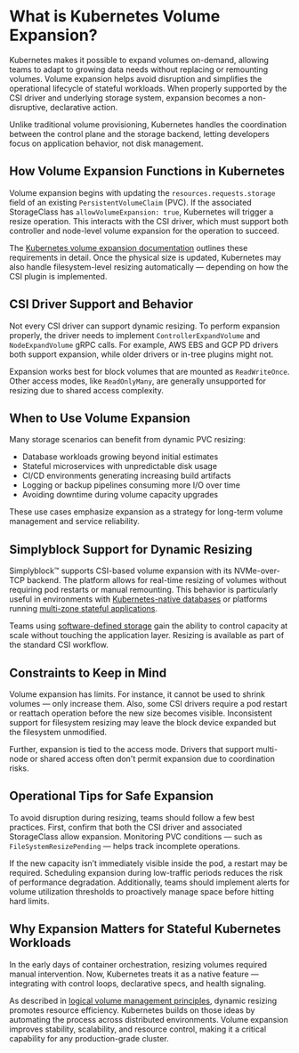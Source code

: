 # What is Kubernetes Volume Expansion?

Kubernetes makes it possible to expand volumes on-demand, allowing teams to adapt to growing data needs without replacing or remounting volumes. Volume expansion helps avoid disruption and simplifies the operational lifecycle of stateful workloads. When properly supported by the CSI driver and underlying storage system, expansion becomes a non-disruptive, declarative action.

Unlike traditional volume provisioning, Kubernetes handles the coordination between the control plane and the storage backend, letting developers focus on application behavior, not disk management.

## How Volume Expansion Functions in Kubernetes

Volume expansion begins with updating the `resources.requests.storage` field of an existing `PersistentVolumeClaim` (PVC). If the associated StorageClass has `allowVolumeExpansion: true`, Kubernetes will trigger a resize operation. This interacts with the CSI driver, which must support both controller and node-level volume expansion for the operation to succeed.

The [Kubernetes volume expansion documentation](https://kubernetes.io/docs/concepts/storage/persistent-volumes/#expanding-persistent-volumes) outlines these requirements in detail. Once the physical size is updated, Kubernetes may also handle filesystem-level resizing automatically — depending on how the CSI plugin is implemented.

## CSI Driver Support and Behavior

Not every CSI driver can support dynamic resizing. To perform expansion properly, the driver needs to implement `ControllerExpandVolume` and `NodeExpandVolume` gRPC calls. For example, AWS EBS and GCP PD drivers both support expansion, while older drivers or in-tree plugins might not.

Expansion works best for block volumes that are mounted as `ReadWriteOnce`. Other access modes, like `ReadOnlyMany`, are generally unsupported for resizing due to shared access complexity.

## When to Use Volume Expansion

Many storage scenarios can benefit from dynamic PVC resizing:

- Database workloads growing beyond initial estimates  
- Stateful microservices with unpredictable disk usage  
- CI/CD environments generating increasing build artifacts  
- Logging or backup pipelines consuming more I/O over time  
- Avoiding downtime during volume capacity upgrades  

These use cases emphasize expansion as a strategy for long-term volume management and service reliability.

## Simplyblock Support for Dynamic Resizing

Simplyblock™ supports CSI-based volume expansion with its NVMe-over-TCP backend. The platform allows for real-time resizing of volumes without requiring pod restarts or manual remounting. This behavior is particularly useful in environments with [Kubernetes-native databases](https://www.simplyblock.io/use-cases/database-on-kubernetes/) or platforms running [multi-zone stateful applications](https://www.simplyblock.io/use-cases/multi-availability-zone-disaster-recovery/).

Teams using [software-defined storage](https://www.simplyblock.io/use-cases/software-defined-storage/) gain the ability to control capacity at scale without touching the application layer. Resizing is available as part of the standard CSI workflow.

## Constraints to Keep in Mind

Volume expansion has limits. For instance, it cannot be used to shrink volumes — only increase them. Also, some CSI drivers require a pod restart or reattach operation before the new size becomes visible. Inconsistent support for filesystem resizing may leave the block device expanded but the filesystem unmodified.

Further, expansion is tied to the access mode. Drivers that support multi-node or shared access often don't permit expansion due to coordination risks.

## Operational Tips for Safe Expansion

To avoid disruption during resizing, teams should follow a few best practices. First, confirm that both the CSI driver and associated StorageClass allow expansion. Monitoring PVC conditions — such as `FileSystemResizePending` — helps track incomplete operations.

If the new capacity isn’t immediately visible inside the pod, a restart may be required. Scheduling expansion during low-traffic periods reduces the risk of performance degradation. Additionally, teams should implement alerts for volume utilization thresholds to proactively manage space before hitting hard limits.

## Why Expansion Matters for Stateful Kubernetes Workloads

In the early days of container orchestration, resizing volumes required manual intervention. Now, Kubernetes treats it as a native feature — integrating with control loops, declarative specs, and health signaling.

As described in [logical volume management principles](https://en.wikipedia.org/wiki/Logical_volume_management), dynamic resizing promotes resource efficiency. Kubernetes builds on those ideas by automating the process across distributed environments. Volume expansion improves stability, scalability, and resource control, making it a critical capability for any production-grade cluster.
